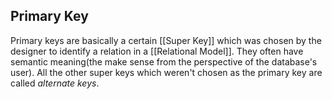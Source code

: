 ## Primary Key
Primary keys are basically a certain [[Super Key]] which was chosen by the designer to identify a relation in a [[Relational Model]]. They often have semantic meaning(the make sense from the perspective of the database's user). All the other super keys which weren't chosen as the primary key are called *alternate keys*.